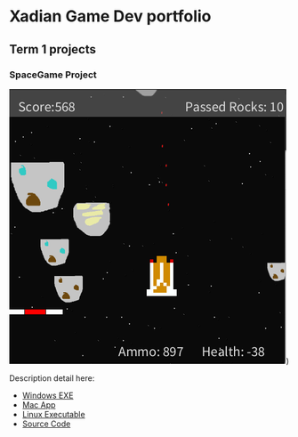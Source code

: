 # Xadian Game Dev portfolio

## Term 1 projects

### SpaceGame Project

![SpaceGame](https://github.com/Xadian425/portfolio/blob/main/images/spacegame.png?raw=true))

Description detail here:

* [Windows EXE]()
* [Mac App]()
* [Linux Executable]()
* [Source Code]()
